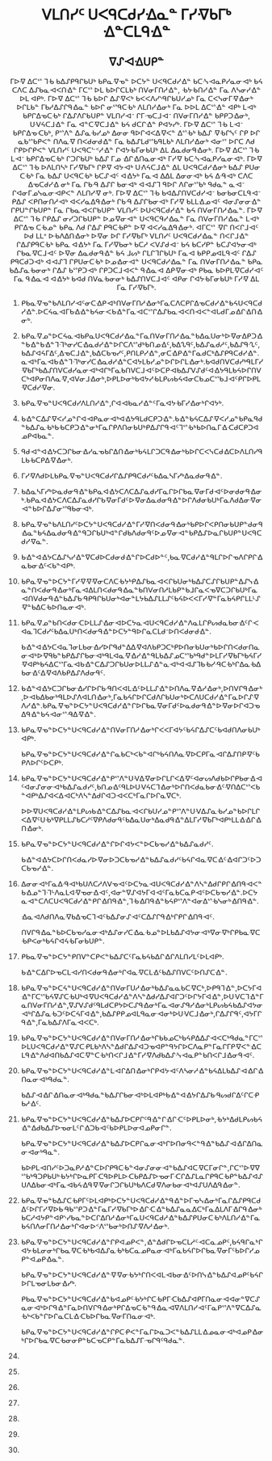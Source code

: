 <h1 align='center'>ᐯᒪᑎᓯᑦ ᑌᐸᑫᑕᑯᓯᐎᓇᓐ ᒥᓯᐌᑲᒥᒃ ᐎᓐᑕᒪᑫᐎᓐ</h1>
<h2 align='center'>ᐁᔑᐗᐎᑌᑭᓐ</h2>
<p align='center'>ᒥᐅᐌ ᐃᑕᔥ ᒣᑾ ᑲᐃᔑᑭᑫᒋᑲᑌᒃ ᑲᑭᓇᐌᓀᓐ ᐅᑕᔭᓐ ᑌᐸᑫᑕᑯᓯᐎᓐ ᑲᑕᓶᐗᓇᑭᓯᓇᓂᐗᒃ ᑲᔦ ᑕᐱᑕ ᐃᔑᑲᓇᐗᐸᑎᐎᓐ ᒥᑕᔥ ᐅᒪ ᑲᐅᒋᑕᒪᑲᒃ ᑎᐯᓂᒥᑎᓱᐎᓐ, ᑾᔭᑾᑎᓯᐎᓐ ᒥᓇ ᐱᓴᓂᓯᐎᓐ ᐅᒪ ᐊᑭᒃ.
ᒥᐅᐌ ᐃᑕᔥ ᒣᑾ ᑲᐅᒋ ᐃᔑᐌᐸᒃ ᑲᐸᐸᐱᓯᔅᑫᒋᑲᑌᓯᓄᒃ ᒥᓇ ᑕᐸᓭᓂᒥᐌᐎᓂᒃ ᐅᒋᒪᑲᓐ ᒥᑲᓱᐃᔑᒋᑫᐎᓇᓐ ᑲᐅᒋ ᓂᔥᑫᑕᑾᒃ ᐱᒪᑎᓯᐎᓂᒃ ᒥᓇ ᐅᐅᒪ ᐃᑕᔥᐎᓐ ᐊᑭᒃ ᒪᐗᒃ ᑲᑭᒋᐃᓀᑕᑾᒃ ᒋᐃᔑᐱᒋᑲᑌᑭᓐ ᐯᒪᑎᓯᐗᐨ ᒋᒥᓉᑕᒧᐗᐨ ᑎᐯᓂᒥᑎᓯᐎᓐ ᑲᑭᑭᑐᐎᓂᒃ, ᑌᐺᔦᑕᒧᐎᓐ ᒥᓇ ᐊᓐᑕᐌᑕᒧᐎᓐ ᑲᔦ ᑯᑕᒋᐎᓐ ᑭᐊᔭᓯᒃ.
ᒥᐅᐌ ᐃᑕᔥ ᒣᑾ ᒪᐗᐨ ᑲᑭᒋᐃᓀᑡᑲᒃ, ᑭᔥᐱᓐ ᐃᔑᓇᑾᓯᓄᒃ ᐃᓂᓂ ᑫᐅᒋᐊᐸᐃᐌᐸᓐ ᐃᔥᑾᒃ ᑲᐃᔑ ᐌᑾᒋᓭᑦ ᒋᑭ ᐅᒋ ᓇᑲᔥᑲᑭᐸᓐ ᑎᐱᓇᐌ ᑎᐸᑯᓂᑯᐎᓐ ᒥᓇ ᑲᐃᔑᒪᑯᔥᑲᑫᒪᑲᒃ ᐱᒪᑎᓯᐎᓂᒃ ᐊᓂᔥ ᐅᒋᑕ ᐱᑯ ᒋᑭᐅᒋᑭᐸᓐ ᐯᒪᑎᓯᑦ ᑌᐸᑫᑕᓪᑉᓱᐎᓐ ᒋᐊᔭᑾᒥᓂᑲᑌᒃ ᐃᒪ ᐃᓇᑯᓂᑫᐎᓂᒃ.
ᒥᐅᐌ ᐃᑕᔥ ᒣᑾ ᒪᐗᐨ ᑲᑭᒋᐃᓀᑕᑾᒃ ᒋᑐᒋᑲᑌᒃ ᑲᐃᔑ ᒥᓄ ᐎᒋᐎᑎᓇᓂᐗᒃ ᒥᓯᐌ ᑲᑕᓶᐗᓇᑭᓯᓇᓂᐗᒃ.
ᒥᐅᐌ ᐃᑕᔥ ᒣᑾ ᐅᐱᒪᑎᓴᒃ ᒥᓯᐌᑲᒥᒃ ᒋᑭᐌ ᐊᔭᐗᒃ ᑌᐼᔦᑕᒧᐎᓐ ᐃᒪ ᑌᐸᑫᑕᑯᓯᐎᓂᒃ ᑲᐃᔑ ᑭᑌᓂ ᑕᑾᒃ ᒥᓇ ᑲᐃᔑ ᑌᐸᑫᑕᑾᒃ ᑲᑕᔑᐗᑦ ᐊᐎᔭᒃ ᒥᓇᐗ ᐃᐃᒪ ᐃᓂᓂᐗᒃ ᑲᔦ ᐃᑴᐗᒃ ᑕᐱᑕ ᐃᓀᑕᑯᓯᐎ ᓂᒃ ᒥᓇ ᒋᑲᑴ ᐃᔑᒋ ᑲᓂᐗᒃ ᐊᐗᔑᒣ ᑫᐅᒋ ᐱᒋᓂᔥᑲᒃ ᑫᑯᓇᓐ ᓇᐗᐨ ᒋᐊᓂᒥᓄᓭᓇᓂᐗᑭᐸᓐ ᐱᒪᑎᓯᐌ ᓂᒃ.
ᒥᐅᐌ ᐃᑕᔥ ᒣᑾ ᑲᐊᐃᔑᑎᐯᑕᑯᓯᐗᐨ ᑲᓂᑲᓂᑕᒪᑫᐗᐨ ᑭᐃᔑ ᐸᑭᑎᓂᑎᓱᐗᒃ ᐊᐸᓯᓇᐃᑫᐎᓂᒃ ᒋᑲᑴ ᐃᔑᒋᑲᓂᐗᒃ ᒥᓯᐌ ᑲᒪᒪᐎᓄᐗᑦ ᐊᓂᔑᓂᓂᐎᓐ ᒋᑭᑌᓐᒋᑲᑌᑭᓐ ᒥᓇ ᒋᑲᓇᐗᐸᒋᑲᑌᑭᓐ ᐯᒪᑎᓯᑦ ᐅᑌᐸᑫᑕᑯᓯᐎᓐ ᑲᔦ ᑎᐯᓂᒥᑎᓱᐎᓇᓐ.
ᒥᐅᐌ ᐃᑕᔥ ᒣᑾ ᒋᑭᐃᔑ ᓂᓯᑐᒋᑲᑌᑭᓐ ᐅᓄᐌᓂᐗᓐ ᑌᐸᑫᑕᑫᓯᐎᓇᓐ ᒥᓇ ᑎᐯᓂᒥᑎᓯᐎᓇᓐ ᒪᐗᒃ ᑭᒋᐃᓀ ᑕᑾᓄᓐ ᑲᑭᓇ ᐱᑯ ᒋᐃᔑ ᑭᑫᑕᑾᑭᓐ ᐅᐌ ᐊᐸᓯᓇᐃᑫᐎᓂᒃ. ᐊᒥᑕᔥ ᐌᒋ ᑎᐸᒋᒧᐗᑦ ᐅᑯ ᒪᒪᐤ ᐅᑾᐱᐃᑎᐎᓂᒃ ᐅᐌᓂ ᐅᒋ ᒥᓯᐌᑲᒥᒃ ᐯᒪᑎᓯᑦ ᑌᐸᑫᑕᑯᓯᐎᓇᓐ ᑎᐸᒋᒧᐎᓐ ᒋᐃᔑᑭᑫᑕᑾᒃ ᑲᑭᓇ ᐊᐎᔭᒃ ᒥᓇ ᒥᓯᐌᑲᓂᒃ ᑲᑕᓱ ᐸᐯᔑᑯᐗᐨ ᑲᔦ ᑲᑕᓯᑭᓐ ᑲᑕᔑᐊᔭᓂᐗᒃ ᒋᑲᓇᐌᑕᒧᐗᑦ ᐅᐌᓂ ᐃᓇᑯᓂᑫᐎᓐ ᑲᔦ ᒧᔕᒃ ᒋᒪᒋᒣᒋᑲᑌᒃ ᒥᓇᐗ ᑲᑭᑭᓄᐊᒪᑫᐗᑦ ᒋᐃᔑ ᑭᑫᑕᑯᑐᐗᒃ ᐊᐗᔑᒣ ᒋᑭᑌᓂᑕᑾᒃ ᐅᓄᐎᓂᐗᓐ ᑌᐸᑫᑕᑯᓯᐎᓇᓐ ᒥᓇ ᑎᐯᓂᒥᑎᓱᐎᓇᓐ ᑲᑭᓇ ᑲᐃᔑᓇᑾᓂᓂᒃ ᒋᐃᔑ ᑲᔥᑭᑐᐗᒃ ᒋᑭᑐᑕᒧᐗᐸᓐ ᑫᐎᓇᐗ ᐃᑭᐌᓂᐗᒃ ᑭᑲᓇ ᑲᐅᑭᒪᐌᑕᑯᓯᐗᑦ ᒥᓇ ᑫᐎᓇᐗ ᐊᐎᔭᒃ ᑲᐊᑯ ᑎᐯᓇᑾᓂᓂᒃ ᑲᐃᔑᑎᐯᑕᒧᐗᑦ ᐊᑭᓂ ᒋᐊᔭᑾᒥᓂᑲᑌᒃ ᒥᓯᐌ ᐃᒪ ᒥᓇ ᒥᓯᐌᑲᒥᒃ.</p>
<ol>
  <li>
    <p>ᑭᑲᓇᐌᓀᓐᑲᐱᒪᑎᓯᐗᑦᓂᑕᐎᑭᐗᒃᑎᐯᓂᒥᑎᓱᐎᓂᒃᒥᓇᑕᐱᑕᑭᒋᐃᓀᑕᑯᓯᐎᓐᑲᔦᑌᐸᑫᑕᑯᓯᐎᓐ.ᐅᑕᔦᓇᐗᒥᑲᐎᐎᓐᑲᔦᓂᑄᑲᐎᓐᒥᓇᐗᑕᔥᒋᐃᔑᑲᓇᐗᐸᑎᐗᐸᓐᐊᒐᑯᒥᓄᐎᒋᐎᑎᐎᓂᒃ.</p>
  </li>
  <li>
    <p>ᑲᑭᓇᐌᓄᓐᐅᑕᔦᓇᐗᑲᑭᓇᑌᐸᑫᑕᑯᓯᐎᓇᓐᒥᓇᑎᐯᓂᒥᑎᓱᐎᓇᓐᑲᐃᓇᑌᓂᒃᐅᐌᓂᐃᑭᑐᐎᓐᑲᐎᓐᑲᐎᓐᒣᒬᒃᓂᓯᑕᐎᓇᑯᓯᐎᓐᐅᒋᑕᐱᔥᑯᒃᑲᑎᓄᐎᑦ,ᑲᐃᔐᑫᑦ,ᑲᐃᔑᓇᑯᓱᑦ,ᑲᐃᔑᑫᔗᑦ,ᑲᐃᔑᐊᔦᒥᐃᑦ,ᐃᓀᑕᒧᐎᓐ,ᑲᐃᑕᑲᓀᓯᑦ,ᑭᑎᒪᑭᓯᐎᓐ,ᓂᑕᐎᑭᐎᓐᒥᓇᑯᑕᒃᐃᔑᑭᑫᑕᑯᓯᐎᓐ.ᓇᐗᒃᒥᓇᐗᑲᐎᓐᒣᒬᒃᓂᓯᑕᐎᓇᑯᓯᐎᓐᑕᐊᔭᒪᑲᓯᓄᓐᐅᒋᐅᒋᒪᐎᓂᒃ.ᑲᐊᑯᑎᐯᑕᑯᓯᒃᑫᒪᒥᓯᐌᑲᒥᒃᑲᐃᔑᑎᐯᑕᑯᓯᓇᓂᐗᒃᐊᒋᒃᒥᓇᑲᑎᐯᑕᒧᐗᑦᐅᑕᑭᐗᑲᐃᔑᐯᔑᑯᑦᐊᐎᔭᑫᒪᑲᔦᐅᒋᑎᐯᑕᒃᐊᑭᓂᑎᐱᓇᐌ,ᐊᐯᓂᒧᐎᓂᒃ,ᐅᑭᒪᐅᓂᒃᑲᐊᔭᓯᑾᒪᑭᔕᑲᔦᐊᓂᑕᑲᓄᑕᔥᑲᒧᐗᑦᑭᒋᐅᑭᒪᐌᑕᑯᓯᐌᓂ.</p>
  </li>
  <li>
    <p>ᑲᑭᓇᐌᓀᓐᑌᐸᑫᑕᑯᓯᐱᒪᑎᓯᐎᓐ,ᒋᐊᐗᑲᓇᓯᐎᓐᑦᒥᓇᐊᔭᑾᒥᓯᐎᓂᒃᒋᐊᔭᒃ.</p>
  </li>
  <li>
    <p>ᑲᐎᓐᑕᐃᔑᐌᐸᓯᓄᓐᒋᐊᐗᑭᓇᓂᐗᒃᐊᐎᔭᑫᒪᑯᑕᑭᑐᐎᓐ.ᑲᐎᓐᑲᔦᑕᐃᔑᐌᐸᓯᓄᓐᑲᑭᓇᑫᑯᓐᑲᐃᔑᓇᑾᒃᑲᑾᑕᑭᑐᐎᓐᓂᒃᒥᓇᒋᑭᐱᑎᓂᑲᑌᒃᑭᐃᔑᒋᑫᐗᑦᒣᔥᑾᒃᑲᐅᑎᓇᒥᐎᑡᑯᑕᑭᑐᐊᓄᑭᐊᑲᓇᓐ.</p>
  </li>
  <li>
    <p>ᑫᑯᐗᓐᐊᐎᔭᑕᑐᒋᑲᓂᐎᓯᓇᓀᑲᒋᐃᑎᐎᓂᒃᑲᔦᒪᒋᑐᑕᑫᐎᓂᒃᑲᐅᒋᑕᐸᓭᑕᑯᐎᑕᐅᐱᒪᑎᓯᑫᒪᑲᑾᑕᑭᐃᐌᐎᓂᒃ.</p>
  </li>
  <li>
    <p>ᒥᓯᐌᐱᑯᐅᒪᑲᑭᓇᐌᓀᓐᑌᐸᑫᑕᑯᓯᒋᐃᔑᑭᑫᑕᑯᓯᑦᑲᐃᓇᓴᒥᓯᒃᐃᓇᑯᓂᑫᐎᓐ.</p>
  </li>
  <li>
    <p>ᑲᐃᓇᓴᒥᓯᒃᐅᓇᑯᓂᑫᐎᓐᑲᑭᓇᐊᐎᔭᑕᐱᑕᐃᔑᓇᑯᓯᒥᓇᒋᐅᒋᑲᓇᐌᓂᒥᑯᐗᑦᐅᓂᑯᓂᑫᐎᓂᒃ.ᑲᑭᓇᐊᐎᔭᑕᐱᑕᐃᔑᓇᑯᓯᒋᑲᐌᓂᒥᑯᑦᐅᐌᓂᐃᓇᑯᓂᑫᐎᓐᐅᒋᐱᑯᓂᑲᑌᒃᒥᓇᐱᑯᐃᓂᐌᓂᐗᓐᑲᐅᒋᐃᔑᓂᔥᑫᑲᓂᐗᒃ.</p>
  </li>
  <li>
    <p>ᑲᑭᓇᐌᓀᓐᑲᐱᒪᑎᓯᑦᐅᑕᔭᓐᑌᐸᑫᑕᑯᓯᐎᓐᒥᓯᐌᑎᐸᑯᓂᑫᐎᓂᒃᑲᑭᐅᒋᐸᑭᑎᓂᑲᑌᑭᓐᑯᓂᑫᐎᓇᓐᑲᔦᐃᓇᑯᓂᑫᐎᓐᑫᑐᒋᑲᑌᒃᐊᓐᒋᑯᑲᐱᑯᓂᑫᑦᐅᓄᐌᓂᐗᓐᑲᑭᐃᔑᐅᓇᒋᑲᑌᑭᓐᑌᐸᑫᑕᑯᓯᐌᓇᓐ.</p>
  </li>
  <li>
    <p>ᑲᐎᓐᐊᐎᔭᑕᐃᔑᓴᓯᐎᓐᐁᑕᑯᐅᑕᑯᓂᑯᐎᓐᒋᐅᑕᑯᐅᓐᑦ,ᑲᓇᐌᑕᑯᓯᐎᓐᑫᒪᒋᐅᒋᓀᐱᒋᑭᒋᐎᓇᑲᓂᐎᑦᐸᑲᓐᐊᑭᒃ.</p>
  </li>
  <li>
    <p>ᑲᑭᓇᐌᓀᓐᐅᑕᔭᓐᒥᓯᐌᐌᐌᓂᑕᐱᑕᑾᔭᒃᑭᐃᔑᑲᓇᐗᐸᒋᑲᑌᓂᒃᑲᐃᔑᑕᔑᒋᑲᑌᑭᓐᐃᔑᓭᐎᓇᓐᑎᐸᑯᓂᑫᐎᓂᒃᒥᓇᐗᐃᒪᑎᐸᑯᓂᑫᐎᓇᓐᑲᑎᐯᓂᑎᓱᒪᑲᑭᓐᑲᒧᒋᓇᐸᓀᐁᑕᑐᒋᑲᑌᒃᒥᓇᐗᑎᐯᑯᓂᑫᐎᓐᑲᐃᔑᑲᑴᑭᑫᒋᑲᑌᓂᒃᐊᓂᓐᒪᔭᑲᐃᔑᒪᒪᔑᑦᑲᔦᐅᐸᐸᒥᓯᐌᓐᒥᓇᑲᔦᑭᒋᒪᒪᒻᔑᐌᓐᑲᐃᑕᑾᐅᑎᓇᓂᐗᒃ.</p>
  </li>
  <li>
    <p>ᑲᑭᓇᐌᓄᓐᑲᑎᐸᑯᓂᑡᐅᒪᒪᔑᐎᓂᐗᐅᑕᔭᓇᐗᑌᐸᑫᑕᑯᓯᐎᓐᐱᓇᒪᒋᑭᔕᑯᓇᑲᓂᐎᑦᒋᑄᐊᓇᒣᑕᑯᓯᑦᑲᐃᓇᑌᒃᑎᐸᑯᓂᑫᐎᓐᐅᑕᔭᓐᑫᐅᒋᓇᑕᒪᑯᐨᐅᑎᐸᑯᓂᑯᐎᓐ.</p>
    <p>ᑲᐎᓐᐊᐎᔭᑕᐊᓇᒣᓂᒪᑲᓂᐎᓯᐅᒋᑫᑯᓐᐃᐃᐌᐊᐱᑲᑭᑐᑕᒃᑭᐅᑎᓂᑲᑌᓂᒃᑲᐅᒋᑎᐸᑯᓂᑎᓇᓂᐗᒃᐅᐌᑫᑲᓐᑲᑭᐃᔑᒋᑲᓂᐗᒃᑫᒪᐊᓇᐌᐎᓯᐎᓐᑫᒪᑲᐃᔑᓄᑕᔥᑲᒃᑫᑯᓐᐅᒪᒥᓯᐌᑲᒥᒃᑲᔦᒥᓯᐌᐊᑭᒃᑲᔦᐃᑕᔥᒥᓇᐗᑲᐎᓐᑕᐃᔑᑐᒋᑲᑌᓂᐅᒪᒪᔑᐎᓐᓇᐗᒃᐊᐗᔑᒣᑲᑾᓯᑴᑕᑾᒃᒋᐃᓇᑾᐃᑲᓂᐎᑦᐃᐌᐊᐱᑲᑭᐃᔑᐱᑯᓂᑫᑦ.</p>
  </li>
  <li>
    <p>ᑲᐎᓐᐊᐎᔭᑕᑐᒋᑲᓂᐎᓯᒋᐅᒋᑲᑴᑎᐸᐊᒪᐎᑦᐅᒪᒪᔑᐎᓐᐅᑎᐱᓇᐌᐎᓯᐎᓂᒃ,ᐅᑎᐯᒋᑫᐎᓂᒃ,ᐅᐗᑲᐃᑲᓂᒃᑫᒪᐅᔑᐱᐊᒪᑎᐎᓂᒃ,ᒥᓇᑲᔦᒋᐅᒋᑕᑯᐱᒋᑲᑌᓂᒃᐅᑕᐱᑌᑕᑯᓯᐎᓐᒥᓇᐅᒋᔑᐌᐱᓯᐎᓐ.ᑲᑭᓇᐌᓀᓐᐅᑕᔭᓐᑌᐸᑫᑕᑯᓯᐎᓐᒋᐅᒋᑲᓇᐌᓂᒥᑯᑦᐅᓇᑯᓂᑫᐎᓐᐅᐌᓂᐅᒋᐊᑐᓀᐃᑫᐎᓐᑲᔦᐗᓂᔥᑴᐃᐌᐎᓐ.</p>
  </li>
  <li>
    <p>ᑲᑭᓇᐌᓀᓐᐅᑕᔭᓐᑌᐸᑫᑕᑯᓯᐎᓐᑎᐯᓂᒥᑎᓱᐎᓂᒃᒋᐸᐸᒥᐊᔭᑦᑲᔦᒋᐃᔑᑕᑦᑲᐊᑯᑎᐱᓂᑲᑌᒃᐊᑭᒃ.</p>
    <p>ᑲᑭᓇᐌᓀᓐᐅᑕᔭᓐᑌᐸᑫᑕᑯᓯᐎᓐᒋᓇᑲᑕᒃᐸᑲᓐᐊᒋᒃᑲᔦᑎᐱᓇᐌᐅᑕᑭᒥᓇᐗᒋᐃᔑᑎᑭᐌᑦᑲᑭᐱᐅᒋᑦᐅᑕᑭᒃ.</p>
  </li>
  <li>
    <p>ᑲᑭᓇᐌᓀᓐᐅᑕᔭᓐᑌᐸᑫᑕᑯᓯᐎᓐᑭᔥᐱᓐᑌᐺᐃᐌᓂᐅᒋᒪᒋᐸᐃᐌᑦᐊᓂᔕᐱᑯᑲᐅᒋᑭᑲᓂᐎᐗᑦᐊᓂᔑᓂᓂᐗᒃᑲᐃᔑᓇᑯᓯᑦ,ᑲᑎᓄᐎᑦᑫᒪᐅᑌᐺᔦᑕᒣᐎᓂᒃᐅᒋᑎᐸᑯᓇᑲᓂᐎᑦᐌᑎᐃᑕᔥᐸᑲᓐᐊᑭᒃᐃᔑᐊᐸᐃᐗᑕᒃᐱᓴᓐᐃᑯᒋᐊᑐᐗᐸᑕᒃᒥᓇᒋᐅᒋᓇᐁᑕᒃ.</p>
    <p>ᐅᐅᐌᑌᐸᑫᑕᑯᓯᐎᓐᒪᑭᔕᑲᐎᓐᑕᐃᔑᑲᓇᐗᐸᒋᑲᑌᓯᓄᓐᑭᔥᐱᓐᑌᐺᐃᔑᓇᑾᓯᓄᓐᑲᐅᒋᒪᒋᐸᐃᐌᑦᑌᑾᒃᐁᑭᒪᒪᔑᑲᑕᓱᑦᐁᑭᐱᑯᓂᑫᑦᑲᐃᓇᑌᓂᒃᐃᓇᑯᑫᐎᓐᐃᒪᒥᓯᐌᑲᒥᒃᐊᑭᒃᒪᒪᐎᐎᒋᐎᑎᐎᓂᒃ.</p>
  </li>
  <li>
    <p>ᑲᑭᓇᐌᓀᓐᐅᑕᔭᓐᑌᐸᑫᑕᑯᓯᐎᓐᒋᐅᒋᐊᔭᐸᓐᐅᑕᑲᓀᓯᐎᓐᑲᐃᔑᓇᑯᓯᑦ.</p>
    <p>ᑲᐎᓐᐊᐎᔭᑕᐅᒋᑎᐸᑯᓇᓯᐅᐌᓂᐅᑐᑕᑲᓀᓯᐎᓐᑲᐃᔑᓇᑯᓯᑦᑲᔦᒋᐊᓇᐌᑕᐎᑦᐎᐊᒋᑐᑦᐅᑐᑕᑲᓀᓯᐎᓐ.</p>
  </li>
  <li>
    <p>ᐃᓂᓂᐗᒃᒥᓇᐃᑴᐗᒃᑲᑌᐱᑕᓱᐱᐯᓀᐗᑦᐅᑕᔭᓇᐗᑌᐸᑫᑕᑯᓯᐎᓐᐱᓴᓐᐃᑯᒋᑭᒋᐎᑎᑫᐗᐸᓐᑲᐎᓄᓐᒣᒬᒡᐱᓇᒪᐊᐌᓀᓂᐎᐗᑦ,ᐊᓂᓐᐁᔑᐊᔭᒥᐊᐗᑦᒥᓇᑲᑕᓇᑭᐗᑦᐅᑕᑲᓀᓯᐎᓐ.ᐅᑕᔭᓇᐗᓐᑕᐱᑕᑌᐸᑫᑕᑯᓯᐎᓐᑭᒋᐎᑎᑫᐎᓐ,ᒣᑾᐎᑎᑫᐎᓐᑲᔦᑭᔥᐱᓐᐊᓂᐃᔥᑾᓭᓂᒃᐎᑎᑫᐎᓐ.</p>
    <p>ᐎᓇᐗᐱᑯᑎᐱᓇᐌᑲᐃᓀᑕᒣᐗᑦᑲᐃᔑᓂᔑᐗᑦᑕᐃᔑᒋᑫᐎᒃᒋᑭᒋᐎᑎᑫᐗᑦ.</p>
    <p>ᑎᐯᒋᑫᐎᓇᓐᑲᐅᑕᑲᓀᓯᓇᓂᐗᒃᐃᔑᓂᓯᑕᐎᓇᑾᓄᓐᐅᒪᑲᐃᔑᐊᔭᓂᐗᒃᐁᓂᐌᒃᒋᑭᑲᓇᐌᑕᑾᑭᐸᓂᒃᑲᔦᒋᐊᔦᑾᒥᓂᑲᑌᑭᓐ.</p>
  </li>
  <li>
    <p>ᑭᑲᓇᐌᓀᓐᐅᑕᔭᓐᑭᑎᐯᓐᑕᑭᐸᓐᑲᐃᔑᑕᑦᒥᓇᑲᔦᑲᐃᒋᐎᒋᐱᒪᑎᓯᒪᑦᐅᒪᐊᑭᒃ.</p>
    <p>ᑲᐎᓐᑕᐃᒋᐅᓀᑕᒪᐗᓯᑎᐸᑯᓂᑫᐎᓂᒃᒋᐊᓇᐌᑕᒪᐎᑦᑲᐃᔑᑎᐯᑕᑦᐅᑎᔑᑕᐎᓐ.</p>
  </li>
  <li>
    <p>ᑲᑭᓇᐌᓀᓐᐅᑕᔦᓐᑌᐸᑫᑕᑯᓯᐎᓐᑎᐯᓂᒥᑌᓱᐎᓂᒃᑲᐃᔑᓇᓇᑲᑕᐌᑕᒃ,ᐅᑭᑫᒣᐎᓐ,ᐅᑕᔭᒥᐊᐎᓐᒥᑕᔥᑲᔦᐁᔑᑕᑾᑌᒃᐊᐌᑌᐸᑫᑕᑯᓯᐎᓐᐱᓴᓐᐃᑯᓯᐃᔑᐊᒋᑐᑦᐅᒋᔭᒥᐊᐎᓐ,ᐅᑌᐺᑕᒣᐎᓐᒥᓇᑎᐯᓂᒥᑎᓱᐎᓐ,ᐁᔑᐯᔑᑯᑦᑫᒪᑯᑕᑭᔭᐅᑕᔑᑫᐎᓂᒃᒥᓇᐗᓂᔑᑫᓯᐎᓂᒃᒪᑭᔕᑲᔦᑲᐃᔑᐊᔭᓂᐗᒃᒋᐃᔑᓇᑾᑐᑦᐅᑕᔦᒥᐊᐎᓐ,ᑲᐃᔑᑭᑭᓄᐊᒪᑫᓇᓂᐗᓂᒃᐅᑌᐺᑕᒧᐎᓂᒃ,ᒋᐃᔑᒋᑫᑦ,ᐊᔭᒥᒋᑫᐎᓐ,ᒥᓇᑲᐃᔑᐱᒥᓇᐗᐸᑕᒃ.</p>
  </li>
  <li>
    <p>ᑲᑭᓇᐌᓀᓐᐅᑕᔭᓐᑌᐸᑫᑕᑯᓯᐎᓐᑎᐯᓂᒥᑎᓱᐎᓂᒃᒋᑲᑲᓄᑕᒃᑲᔦᑭᐃᐃᔑᐗᐸᑕᒃᑫᑯᓇᓐᒥᑕᔥᐅᒪᑌᐸᑫᑕᑯᓯᐎᓐᐁᔑᑕᑶᒪᑲᒃᐱᓴᓐᐃᑯᒋᐃᔑᐊᑐᓀᐊᑭᓐᑫᔭᒋᐅᑕᐱᓇᑭᓐᒥᓇᒋᒥᑭᐌᐸᓐᐎᑕᒪᑫᐎᓐᐱᑯᐊᑎᑲᐃᔑᐊᑕᐌᓐᑕᑾᒃᑎᐸᒋᒧᐎᓐᒥᓯᐌᐱᑯᑲᐃᔑᓶᐗᓇᑭᓐᑲᑎᐸᒋᒧᐎᓂᑫᐗᑦ.</p>
  </li>
  <li>
    <p>ᑲᑭᓇᐌᓀᓐᐅᑕᔭᓐᑌᐸᑫᑕᑯᓯᐎᓐᒪᐗᒋᐃᑎᐎᓂᒃᒋᑭᐊᔭᐗᑦᐱᓴᓂᓱᐎᓐᑲᔦᐃᒪᑲᐃᔑᐗᐎᒋᐎᑎᓇᓂᐗᒃᑫᑯᓇᓐ.</p>
    <p>ᑲᐃᔑᐗᐎᒋᐎᑎᓇᓂᐗᒃᑫᑯᓇᓐᑲᐃᔑᒋᑲᓂᐗᒃᐅᒪᐊᑭᒃᑲᐎᓐᐊᐎᔭᒋᐃᔑᑲᑴᔕᑯᒋᐃᑦᒋᑕᑶᑲᓱᐎᑦ.</p>
  </li>
  <li>
    <p>ᑲᑭᓇᐌᓀᓐᐅᑕᔭᓐᑌᐸᑫᑕᑯᓯᐎᓐᑲᐃᔑᐅᑕᑭᒋᑦᑫᐎᓐᒋᐎᒋᑡᑦᐅᑭᒪᐅᓂᒃ,ᑾᔭᒃᐃᑯᒪᑭᔕᑲᔦᐎᓐᐃᑯᑲᐃᔑᐅᓀᓂᒪᑦᒋᐎᑐᑲᐗᑦᑲᐅᑭᒪᐅᓂᐊᓄᑭᓂᒋᓐ.</p>
    <p>ᑲᑭᓇᐌᓀᓐᐅᑕᔭᓐᑌᐸᑫᑕᑯᓯᐎᓐᑲᐃᔑᐅᑕᑭᒋᓇᓂᐗᒃᒋᐅᑎᓂᑫᐸᓐᑫᐎᓐᑲᐃᔑᐗᐎᒋᐃᑎᓇᓂᐗᓂᒃᑫᓇᓐ.</p>
    <p>ᑲᐅᑭᒪᐗᑎᓯᑦᐅᑐᓇᑭᓱᐎᓐᑕᐅᒋᑭᑫᑕᑾᓐᐊᓂᔑᓂᓂᐗᓐᑲᐃᔑᐊᑕᐌᑕᒥᓂᒋᓐ,ᒋᑕᔥᐅᐌᐁᔥᑲᒃᑫᑐᑭᑲᑌᒃᑾᔭᒃᒋᐅᓇᑭᒥᑡᑫᐅᑭᒪᐅᑡᑲᑭᐃᔑᐅᓀᓂᒥᑡᒋᐃᔑᒪᓇᒋᑭᑫᑕᑾᑭᓐᑲᐃᔑᐊᔑᑌᐱᐃᑲᓂᐗᒃᒥᓇᐗᑲᔦᐎᑫᐌᐌᓂᒋᑐᒋᑲᑌᒃᑲᐱᑕᑯᐌᐱᓂᑲᓂᐗᒃᐊᔑᑌᐱᐃᑫᐎᓂᓐ.</p>
  </li>
  <li>
    <p>ᑲᑭᓇᐌᓀᓐᑲᐃᔑᑕᑾᑭᒥᑦᐅᒪᐊᑭᒃᐅᑕᔭᓐᑌᐸᑫᑕᑯᓯᐎᓐᑫᐎᓐᐅᒥᓀᓴᐎᓂᒃᒥᓇᒋᐃᔑᑭᑫᑕᑯᐃᑦᐅᒋᒥᓯᐌᐅᑲᑴᑲᔥᑭᑐᐎᓐᒥᓇᒥᓯᐌᑲᒥᒃᐅᐎᒋᑡᐎᓐᑲᐃᔑᓇᓇᐃᑕᒃᒥᓇᐃᒪᐱᒥᐎᒋᑫᐎᓂᒃᑲᑕᓱᐊᔭᑭᓐᐊᑭᔅᓯᑲᓇᓐᐅᑕᒋᐃᑎᓱᐎᓂᒃᒥᓇᑌᐸᑫᑕᑯᓱᐎᓐᑲᐃᔑᑭᑌᓂᑕᑾᒃᐱᒪᑎᓯᐎᓐᒥᓇᑲᔦᑎᐱᓂᒥᑎᓱᐎᓂᒃᒋᐊᓂᐅᑉᐱᔥᑲᓂᒃᐅᑎᔑᐌᐱᓱᐎᓂᒃ.</p>
  </li>
  <li>
    <p>ᑲᑭᓇᐌᓀᓐᐅᑕᔭᓐᑌᐸᑫᑕᑯᓯᐎᓐᒋᑭᐊᓄᑭᐸᓐ,ᐎᓐᐃᑯᒋᐅᓀᑕᒪᓱᑦᐗᑕᓇᓄᑭᑦ,ᑲᔦᑫᒋᓇᒃᒋᐊᔭᑾᒪᓂᓂᒃᒋᑲᓇᐌᑕᑾᒃᑲᐊᐃᔑᓇᑾᒃᑲᑕᓇᓄᑭᓇᓂᐗᒃᒥᓇᑲᔦᒋᐅᒋᑲᓇᐌᓂᒥᑦᑲᐅᒋᓯᓄᑭᓐᐊᓄᑭᐎᓇᓐ.</p>
    <p>ᑲᑭᓇᐌᓀᓐᐅᑕᔭᓐᑌᐸᑫᑕᑯᓯᐎᓐᐌᐌᓂᑾᔭᒃᒋᑎᐸᐊᒪᐗᑲᓂᐎᑦᐅᑎᓭᐎᓐᑲᐃᔑᐊᓄᑭᑦᑲᔦᒋᐅᒋᒪᓀᓂᒪᑲᓂᐎᓯᒃ.</p>
    <p>ᑭᑲᓇᐌᓀᓐᐅᑕᔭᓐᑌᐸᑫᑕᑯᓯᐎᓐᑲᐊᓄᑭᑦᑾᔭᒃᒋᑕᑾᑭᒥᑡᑲᐃᔑᐊᑭᒥᑎᓇᓂᐗᐊᓂᓐᐁᑕᔑᓇᓂᐗᒃᐅᒋᑫᐎᓐᒥᓇᐅᑎᐯᒋᑫᐎᓂᒃᑭᒋᐃᓀᑕᑾᓐᑫᐎᓇᐗᐁᐱᒪᑎᓯᐗᑦᒥᓇᑭᔥᐱᓐᐁᑕᐃᔑᓇᑾᒃᐸᑲᓐᒋᐅᒋᓇᑕᒪᐎᑡᑲᐅᒋᑲᓇᐌᓂᒥᑎᓇᓂᐗᒃ.</p>
    <p>ᑲᑭᓇᐌᓀᓐᐅᑕᔭᓐᑌᐸᑫᑕᑯᓯᐎᓐᒋᑭᑕᑶᐸᓐᒥᓇᒋᐅᓇᑐᐸᓐᑲᐃᔑᒪᒪᐎᓄᓇᓂᐗᒃᐊᓄᑭᐎᓂᒃᒋᐅᒋᑲᓇᐌᑕᑾᓂᓂᑭᓐᑲᑕᓀᑕᑭᓐᒥᓇᑲᐃᔑᒥᓉᒋᑫᑦᑫᑯᓇᓐ.</p>
  </li>
  <li>
    <p></p>
  </li>
  <li>
    <p></p>
    <p></p>
  </li>
  <li>
    <p></p>
    <p></p>
    <p></p>
  </li>
  <li>
    <p></p>
    <p></p>
  </li>
  <li>
    <p></p>
  </li>
  <li>
    <p></p>
    <p></p>
    <p></p>
  </li>
  <li>
    <p></p>
  </li>
</ol>